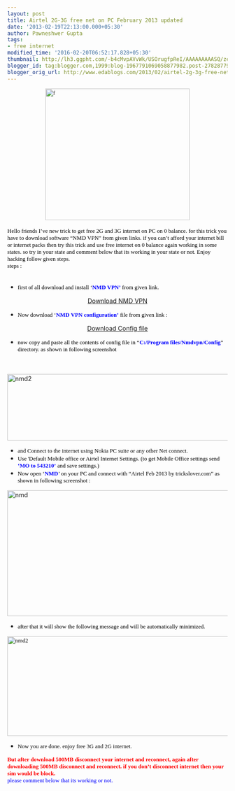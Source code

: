 ```yaml
---
layout: post
title: Airtel 2G-3G free net on PC February 2013 updated
date: '2013-02-19T22:13:00.000+05:30'
author: Pawneshwer Gupta
tags:
- free internet
modified_time: '2016-02-20T06:52:17.828+05:30'
thumbnail: http://lh3.ggpht.com/-b4cMvpAVvWk/USOrugfpReI/AAAAAAAAASQ/zeo6gYVtZQU/s72-c/f_thumb%25255B2%25255D.png?imgmax=800
blogger_id: tag:blogger.com,1999:blog-1967791069058877982.post-2782877919139200047
blogger_orig_url: http://www.edablogs.com/2013/02/airtel-2g-3g-free-net-on-pc-february.html
---
```


<div dir="ltr" style="text-align: left;" trbidi="on"><span style="color: black; font-family: verdana; font-size: small;"><a href="http://lh6.ggpht.com/-8gZpP5LvSIs/USOrtVyZmiI/AAAAAAAAASI/io3VpRWhbBc/s1600-h/f%25255B4%25255D.png"><img alt="f" border="0" height="301" src="http://lh3.ggpht.com/-b4cMvpAVvWk/USOrugfpReI/AAAAAAAAASQ/zeo6gYVtZQU/f_thumb%25255B2%25255D.png?imgmax=800" style="background-image: none; border-bottom-width: 0px; border-left-width: 0px; border-right-width: 0px; border-top-width: 0px; display: block; float: none; margin-left: auto; margin-right: auto; padding-left: 0px; padding-right: 0px; padding-top: 0px;" title="f" width="330" /></a></span>     <br /><span style="font-size: small;"><span style="color: black; font-family: verdana; font-size: small;"><span style="font-size: small;">Hello friends I’ve new trick to get free 2G and 3G internet on PC on 0 balance. for this trick you have to download software “NMD VPN” from given links. if you can’t afford your internet bill or internet packs then try this trick and use free internet on 0 balance again working in some states. so try in your state and comment below that its working in your state or not. Enjoy hacking follow given steps</span>.</span>       <br /></span><span style="color: black; font-family: verdana; font-size: small;"><span style="font-size: small;">steps </span><span style="font-size: small;">:</span>       <br /></span>    <br /><ul><li><span style="color: black; font-family: verdana; font-size: small;"><span style="font-size: small;">first of all download and install ‘<span style="color: blue;"><b>NMD VPN’</b></span> from given link</span>.</span> </li></ul><center><a class="raju" href="http://adf.ly/NNASs" target="_blank">Download NMD VPN</a></center><ul><li><span style="color: black; font-family: verdana; font-size: small;"><span style="font-size: small;">Now download ‘<span style="color: blue;"><b>NMD VPN configuration’</b></span> file from given link</span> :</span> </li></ul><center><a class="raju" href="http://adf.ly/NNAVj" target="_blank">Download Config file</a></center><ul><li><span style="color: black; font-family: verdana; font-size: small;"><span style="font-size: small;">now copy and paste all the contents of config file in “<span style="color: blue;"><b>C:/Program files/Nmdvpn/Config</b></span>” directory. as shown in following screenshot</span> </span></li></ul><script type="text/javascript">ch_client = "pawneshwer"; ch_width = 500; ch_height = 250; ch_type = "mpu"; ch_sid = "Chitika Default"; ch_color_site_link = "0000CC"; ch_color_title = "0000CC"; ch_color_border = "FFFFFF"; ch_color_text = "000000"; ch_color_bg = "FFFFFF"; </script><br /><script src="http://scripts.chitika.net/eminimalls/amm.js" type="text/javascript"></script><br /><a href="http://lh4.ggpht.com/-O67LQrgcs5U/USOrvrRS7QI/AAAAAAAAASY/Am3Kfhl_Tsg/s1600-h/nmd2%25255B3%25255D.jpg"><img alt="nmd2" border="0" height="152" src="http://lh5.ggpht.com/-mssGXbW9gyY/USOrws_PbNI/AAAAAAAAASg/QsK6nyY5D-g/nmd2_thumb%25255B1%25255D.jpg?imgmax=800" style="background-image: none; border-bottom-width: 0px; border-left-width: 0px; border-right-width: 0px; border-top-width: 0px; display: inline; padding-left: 0px; padding-right: 0px; padding-top: 0px;" title="nmd2" width="605" /></a>     <br /><ul><li><span style="color: black; font-family: verdana; font-size: small;"><span style="font-size: small;">and Connect to the internet using Nokia PC suite or any other Net connect.</span></span> </li><li><span style="color: black; font-family: verdana; font-size: small;"><span style="font-size: small;">Use 'Default Mobile office or Airtel Internet Settings. (to get Mobile Office settings send <span style="color: blue;"><b>‘MO to 543210’</b></span> and save settings.)</span></span> </li><li><span style="color: black; font-family: verdana; font-size: small;"><span style="font-size: small;">Now open ‘<span style="color: blue;"><b>NMD</b></span>’ on your PC and connect with “Airtel Feb 2013 by trickslover.com” as shown in following screenshot :</span></span> </li></ul><a href="http://lh5.ggpht.com/-NDGqikVtjcY/USOrxhnbQDI/AAAAAAAAASo/tzULvIt10bw/s1600-h/nmd%25255B3%25255D.jpg"><img alt="nmd" border="0" height="288" src="http://lh3.ggpht.com/-C2MJ5Q5SCy8/USOry_lMi2I/AAAAAAAAASw/3dICAg2_Lnk/nmd_thumb%25255B1%25255D.jpg?imgmax=800" style="background-image: none; border-bottom-width: 0px; border-left-width: 0px; border-right-width: 0px; border-top-width: 0px; display: inline; padding-left: 0px; padding-right: 0px; padding-top: 0px;" title="nmd" width="607" /></a>     <br /><ul><li><span style="color: black; font-family: verdana; font-size: small;"><span style="font-size: small;">after that it will show the following message and will be automatically minimized.</span></span></li></ul><span style="color: black; font-family: verdana; font-size: small;"><a href="http://lh6.ggpht.com/-AtcMB-QXYSY/USl8eTwzcxI/AAAAAAAAAV0/R7T9GKTXsUM/s1600-h/nmd2%25255B5%25255D.jpg"><img alt="nmd2" border="0" height="228" src="http://lh5.ggpht.com/-nza1a8XMP3c/USl8fuEV5tI/AAAAAAAAAV8/t90UCZTObMk/nmd2_thumb%25255B2%25255D.jpg?imgmax=800" style="background-image: none; border-bottom: 0px; border-left: 0px; border-right: 0px; border-top: 0px; display: inline; padding-left: 0px; padding-right: 0px; padding-top: 0px;" title="nmd2" width="616" /></a></span><br /><ul><li><span style="color: black; font-family: verdana; font-size: small;"><span style="font-size: small;">Now you are done. enjoy free 3G and 2G internet.</span></span> </li></ul><span style="font-size: small;"><span style="font-size: small;"><span style="color: red; font-family: verdana; font-size: small;"><b><span style="color: red; font-size: small;">But after download 500MB disconnect your internet and reconnect, again after downloading 500MB disconnect and reconnect. if you don’t disconnect internet then your sim would be block</span>.</b></span>         <br /></span><span style="color: blue; font-family: verdana; font-size: small;"><span style="font-size: small;">please comment below that its working or not</span>.</span></span></div>